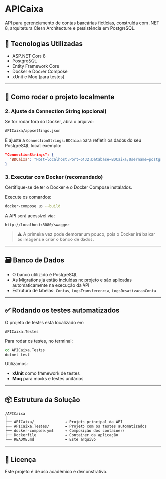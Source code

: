 # APICaixa

API para gerenciamento de contas bancárias fictícias, construída com .NET 8, arquitetura Clean Architecture e persistência em PostgreSQL.

## 🧰 Tecnologias Utilizadas

- ASP.NET Core 8
- PostgreSQL
- Entity Framework Core
- Docker e Docker Compose
- xUnit e Moq (para testes)

---

## 🚀 Como rodar o projeto localmente

### 2. Ajuste da Connection String (opcional)

Se for rodar fora do Docker, abra o arquivo:

```bash
APICaixa/appsettings.json
```

E ajuste a `ConnectionStrings:BDCaixa` para refletir os dados do seu PostgreSQL local, exemplo:

```json
"ConnectionStrings": {
  "BDCaixa": "Host=localhost;Port=5432;Database=BDCaixa;Username=postgres;Password=APICX2504"
}
```

### 3. Executar com Docker (recomendado)

Certifique-se de ter o Docker e o Docker Compose instalados.

Execute os comandos:

```bash
docker-compose up --build
```

A API será acessível via:

```
http://localhost:8080/swagger
```

> ⚠️ A primeira vez pode demorar um pouco, pois o Docker irá baixar as imagens e criar o banco de dados.

---

## 🗃️ Banco de Dados

- O banco utilizado é PostgreSQL
- As Migrations já estão incluídas no projeto e são aplicadas automaticamente na execução da API
- Estrutura de tabelas: `Contas`, `LogsTransferencia`, `LogsDesativacaoConta`

---

## ✅ Rodando os testes automatizados

O projeto de testes está localizado em:

```
APICaixa.Testes
```

Para rodar os testes, no terminal:

```bash
cd APICaixa.Testes
dotnet test
```

Utilizamos:
- **xUnit** como framework de testes
- **Moq** para mocks e testes unitários

---

## 📦 Estrutura da Solução

```
/APICaixa
│
├── APICaixa/              → Projeto principal da API
├── APICaixa.Testes/       → Projeto com os testes automatizados
├── docker-compose.yml     → Composição dos containers
├── Dockerfile             → Container da aplicação
└── README.md              → Este arquivo
```

---

## 📄 Licença

Este projeto é de uso acadêmico e demonstrativo.
```

